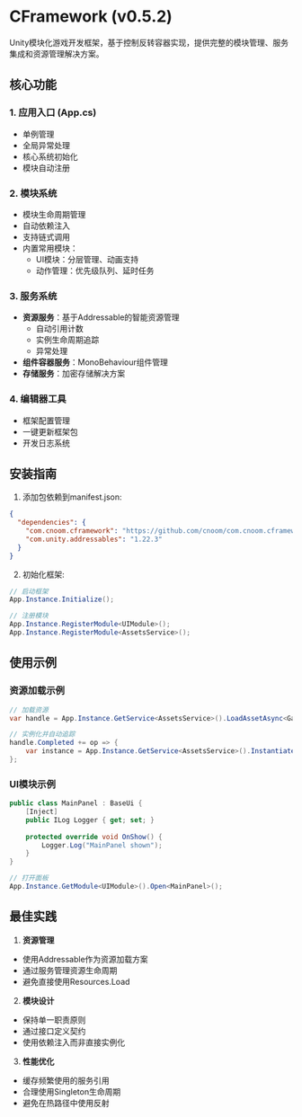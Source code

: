 # CFramework (v0.5.2)

Unity模块化游戏开发框架，基于控制反转容器实现，提供完整的模块管理、服务集成和资源管理解决方案。

## 核心功能

### 1. 应用入口 (App.cs)
- 单例管理
- 全局异常处理
- 核心系统初始化
- 模块自动注册

### 2. 模块系统
- 模块生命周期管理
- 自动依赖注入
- 支持链式调用
- 内置常用模块：
    - UI模块：分层管理、动画支持
    - 动作管理：优先级队列、延时任务

### 3. 服务系统
- **资源服务**：基于Addressable的智能资源管理
    - 自动引用计数
    - 实例生命周期追踪
    - 异常处理
- **组件容器服务**：MonoBehaviour组件管理
- **存储服务**：加密存储解决方案

### 4. 编辑器工具
- 框架配置管理
- 一键更新框架包
- 开发日志系统

## 安装指南

1. 添加包依赖到manifest.json:
```json
{
  "dependencies": {
    "com.cnoom.cframework": "https://github.com/cnoom/com.cnoom.cframework.git#0.5.1",
    "com.unity.addressables": "1.22.3"
  }
}
```

2. 初始化框架:
```csharp
// 启动框架
App.Instance.Initialize();

// 注册模块
App.Instance.RegisterModule<UIModule>();
App.Instance.RegisterModule<AssetsService>();
```

## 使用示例

### 资源加载示例
```csharp
// 加载资源
var handle = App.Instance.GetService<AssetsService>().LoadAssetAsync<GameObject>("Prefabs/Character");

// 实例化并自动追踪
handle.Completed += op => {
    var instance = App.Instance.GetService<AssetsService>().Instantiate(op.Result);
};
```

### UI模块示例
```csharp
public class MainPanel : BaseUi {
    [Inject]
    public ILog Logger { get; set; }
    
    protected override void OnShow() {
        Logger.Log("MainPanel shown");
    }
}

// 打开面板
App.Instance.GetModule<UIModule>().Open<MainPanel>();
```

## 最佳实践

1. **资源管理**
- 使用Addressable作为资源加载方案
- 通过服务管理资源生命周期
- 避免直接使用Resources.Load

2. **模块设计**
- 保持单一职责原则
- 通过接口定义契约
- 使用依赖注入而非直接实例化

3. **性能优化**
- 缓存频繁使用的服务引用
- 合理使用Singleton生命周期
- 避免在热路径中使用反射

